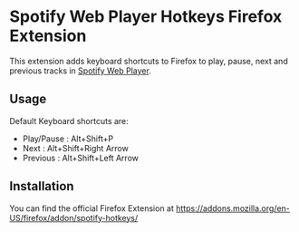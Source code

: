 # Spotify Web Player Hotkeys Firefox Extension

This extension adds keyboard shortcuts to Firefox to play, pause, next and previous tracks in [Spotify Web Player](https://play.spotify.com).

## Usage

Default Keyboard shortcuts are:

- Play/Pause : Alt+Shift+P
- Next       : Alt+Shift+Right Arrow
- Previous   : Alt+Shift+Left Arrow

## Installation

You can find the official Firefox Extension at https://addons.mozilla.org/en-US/firefox/addon/spotify-hotkeys/
